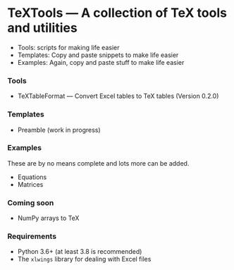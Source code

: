 # TeXTools — A collection of TeX tools and utilities

- Tools: scripts for making life easier
- Templates: Copy and paste snippets to make life easier
- Examples: Again, copy and paste stuff to make life easier

### Tools
- TeXTableFormat — Convert Excel tables to TeX tables (Version 0.2.0)

### Templates
- Preamble (work in progress)

### Examples
These are by no means complete and lots more can be added.
- Equations
- Matrices

### Coming soon
- NumPy arrays to TeX

### Requirements
* Python 3.6+ (at least 3.8 is recommended)
* The `xlwings` library for dealing with Excel files
